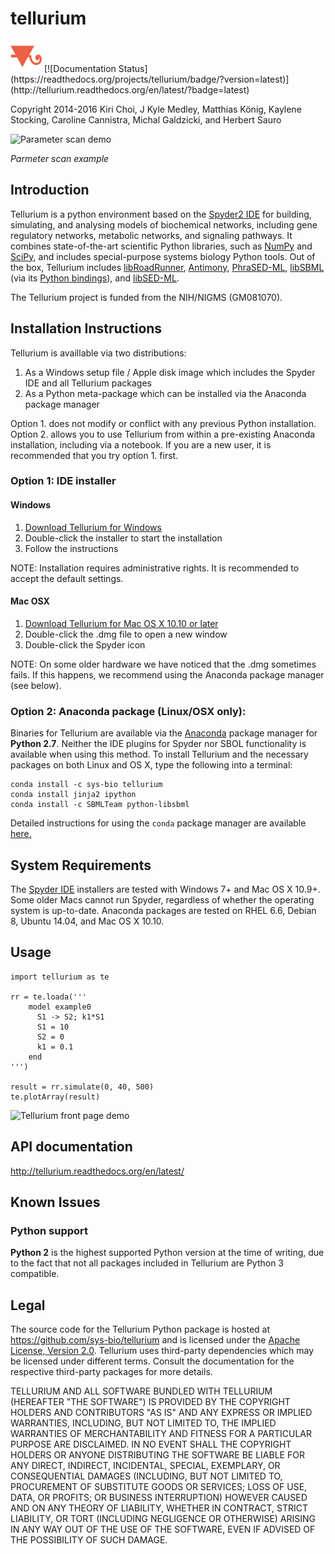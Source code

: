 # tellurium
<img title="tellurium logo" src="./docs/images/tellurium_logo.png" height="50" />
[![Documentation Status](https://readthedocs.org/projects/tellurium/badge/?version=latest)](http://tellurium.readthedocs.org/en/latest/?badge=latest)

Copyright 2014-2016
Kiri Choi, J Kyle Medley, Matthias König, Kaylene Stocking, Caroline Cannistra, Michal Galdzicki, and Herbert Sauro

![Parameter scan demo](http://tellurium.readthedocs.org/en/latest/_images/parameter_scan_2_0.png)

*Parmeter scan example*

## Introduction

Tellurium is a python environment based on the [Spyder2 IDE](https://github.com/spyder-ide/spyder) for building, simulating, and analysing models of biochemical networks, including gene regulatory networks, metabolic networks, and signaling pathways. It combines state-of-the-art scientific Python libraries, such as [NumPy](http://www.numpy.org/) and [SciPy](http://www.scipy.org/), and includes special-purpose systems biology Python tools. Out of the box, Tellurium includes [libRoadRunner](https://github.com/sys-bio/roadrunner), [Antimony](http://antimony.sourceforge.net/), [PhraSED-ML](http://phrasedml.sf.net/), [libSBML](http://sbml.org/Software/libSBML) (via its [Python bindings](http://sbml.org/Software/libSBML/5.12.0/docs/formatted/python-api/)), and [libSED-ML](https://github.com/fbergmann/libSEDML).

The Tellurium project is funded from the NIH/NIGMS (GM081070).

## Installation Instructions

Tellurium is availlable via two distributions:

1. As a Windows setup file / Apple disk image which includes the Spyder IDE and all Tellurium packages
2. As a Python meta-package which can be installed via the Anaconda package manager

Option 1. does not modify or conflict with any previous Python installation. Option 2. allows you to use Tellurium from within a pre-existing Anaconda installation, including via a notebook. If you are a new user, it is recommended that you try option 1. first.

### Option 1: IDE installer

#### Windows

1. [Download Tellurium for Windows](https://sourceforge.net/projects/pytellurium/files/Tellurium-1.3/1.3.5/Tellurium-1.3.5-Python-2.7-win32-portable-setup.exe/download)
2. Double-click the installer to start the installation
3. Follow the instructions

NOTE: Installation requires administrative rights. It is recommended to accept the default settings.

#### Mac OSX

1. [Download Tellurium for Mac OS X 10.10 or later](https://sourceforge.net/projects/pytellurium/files/Tellurium-1.3/1.3.5/Tellurium-1.3.5-Spyder-2.3.8-OSX.dmg/download)
2. Double-click the .dmg file to open a new window
3. Double-click the Spyder icon

NOTE: On some older hardware we have noticed that the .dmg sometimes fails. If this happens, we recommend using the Anaconda package manager (see below).

### Option 2: Anaconda package (Linux/OSX only):

Binaries for Tellurium are available via the [Anaconda](https://www.continuum.io/downloads) package manager for **Python 2.7**. Neither the IDE plugins for Spyder nor SBOL functionality is available when using this method. To install Tellurium and the necessary packages on both Linux and OS X, type the following into a terminal:

```
conda install -c sys-bio tellurium
conda install jinja2 ipython
conda install -c SBMLTeam python-libsbml 
```

Detailed instructions for using the `conda` package manager are available [here.](http://conda.pydata.org/docs/using/pkgs.html) 

## System Requirements

The [Spyder IDE](https://github.com/sys-bio/tellurium#installation-instructions) installers are tested with Windows 7+ and Mac OS X 10.9+. Some older Macs cannot run Spyder, regardless of whether the operating system is up-to-date. Anaconda packages are tested on RHEL 6.6, Debian 8, Ubuntu 14.04, and Mac OS X 10.10.

## Usage

```{python}
import tellurium as te

rr = te.loada('''
    model example0
      S1 -> S2; k1*S1
      S1 = 10
      S2 = 0
      k1 = 0.1
    end
''')

result = rr.simulate(0, 40, 500) 
te.plotArray(result)
```

![Tellurium front page demo](https://raw.githubusercontent.com/wiki/sys-bio/tellurium/img/tellurium-front-page-image.png)

## API documentation 

http://tellurium.readthedocs.org/en/latest/

## Known Issues

### Python support

**Python 2** is the highest supported Python version at the time of writing, due to the fact that not all packages included in Tellurium are Python 3 compatible.

## Legal

The source code for the Tellurium Python package is hosted at https://github.com/sys-bio/tellurium and is licensed under the [Apache License, Version 2.0](http://www.apache.org/licenses/LICENSE-2.0). Tellurium uses third-party dependencies which may be licensed under different terms. Consult the documentation for the respective third-party packages for more details.

TELLURIUM AND ALL SOFTWARE BUNDLED WITH TELLURIUM (HEREAFTER "THE SOFTWARE") IS PROVIDED BY THE COPYRIGHT HOLDERS AND CONTRIBUTORS "AS IS" AND ANY EXPRESS OR IMPLIED WARRANTIES, INCLUDING, BUT NOT LIMITED TO, THE IMPLIED WARRANTIES OF MERCHANTABILITY AND FITNESS FOR A PARTICULAR PURPOSE ARE DISCLAIMED. IN NO EVENT SHALL THE COPYRIGHT HOLDERS OR ANYONE DISTRIBUTING THE SOFTWARE BE LIABLE FOR ANY DIRECT, INDIRECT, INCIDENTAL, SPECIAL, EXEMPLARY, OR CONSEQUENTIAL DAMAGES (INCLUDING, BUT NOT LIMITED TO, PROCUREMENT OF SUBSTITUTE GOODS OR SERVICES; LOSS OF USE, DATA, OR PROFITS; OR BUSINESS INTERRUPTION) HOWEVER CAUSED AND ON ANY THEORY OF LIABILITY, WHETHER IN CONTRACT, STRICT LIABILITY, OR TORT (INCLUDING NEGLIGENCE OR OTHERWISE) ARISING IN ANY WAY OUT OF THE USE OF THE SOFTWARE, EVEN IF ADVISED OF THE POSSIBILITY OF SUCH DAMAGE.


